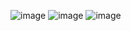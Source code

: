 ![image](https://github.com/user-attachments/assets/94b87b92-8e87-4298-ac24-46cbb45a5b7c)
![image](https://github.com/user-attachments/assets/b948de4a-39a8-4e29-aadb-926e44a95f9d)
![image](https://github.com/user-attachments/assets/a1c0bfec-9ee4-4eff-9241-d596cc021ff9)

